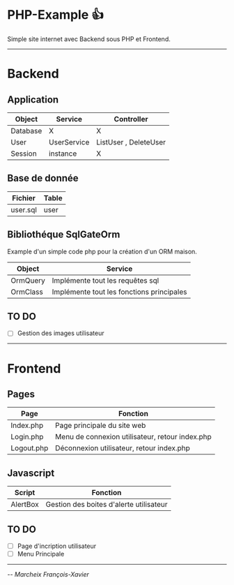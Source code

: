 # PHP-Example :+1:

Simple site internet avec Backend sous PHP et Frontend.

---

# Backend

## Application

Object          | Service       | Controller
------------    | ------------- | -------------
Database        | X             | X 
User            | UserService   | ListUser , DeleteUser
Session         | instance      | X

## Base de donnée

Fichier         | Table     
------------    | -------------
user.sql        | user         

## Bibliothéque SqlGateOrm

Example d'un simple code php pour la création d'un ORM maison.

Object          | Service       
------------    | ------------- 
OrmQuery        | Implémente tout les requêtes sql          
OrmClass        | Implémente tout les fonctions principales

## TO DO

- [ ] Gestion des images utilisateur

---

# Frontend

## Pages

Page            | Fonction
------------    | ------------- 
Index.php       | Page principale du site web
Login.php       | Menu de connexion utilisateur, retour index.php
Logout.php      | Déconnexion utilisateur, retour index.php

## Javascript

Script          | Fonction
------------    | ------------- 
AlertBox        | Gestion des boites d'alerte utilisateur

## TO DO 

- [ ] Page d'incription utilisateur
- [ ] Menu Principale

---

-- <cite>Marcheix François-Xavier</cite>